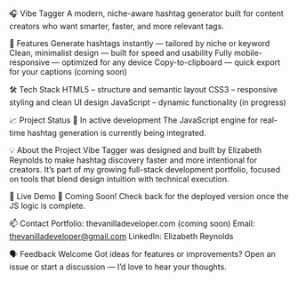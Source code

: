 🎧 Vibe Tagger
A modern, niche-aware hashtag generator built for content creators who want smarter, faster, and more relevant tags.

🚀 Features
Generate hashtags instantly — tailored by niche or keyword
Clean, minimalist design — built for speed and usability
Fully mobile-responsive — optimized for any device
Copy-to-clipboard — quick export for your captions (coming soon)

🛠️ Tech Stack
HTML5 – structure and semantic layout
CSS3 – responsive styling and clean UI design
JavaScript – dynamic functionality (in progress)

📈 Project Status
🧩 In active development
The JavaScript engine for real-time hashtag generation is currently being integrated.

💡 About the Project
Vibe Tagger was designed and built by Elizabeth Reynolds to make hashtag discovery faster and more intentional for creators.
It’s part of my growing full-stack development portfolio, focused on tools that blend design intuition with technical execution.

🔗 Live Demo
🚀 Coming Soon!
Check back for the deployed version once the JS logic is complete.

📫 Contact
Portfolio: thevanilladeveloper.com (coming soon)
Email: thevanilladeveloper@gmail.com
LinkedIn: Elizabeth Reynolds

🗣️ Feedback Welcome
Got ideas for features or improvements? Open an issue or start a discussion — I’d love to hear your thoughts.
